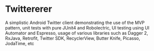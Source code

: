 # Twittererer

A simplistic Android Twitter client demonstrating the use of the MVP pattern, unit tests with pure JUnit4 and Robolectric, UI testing using UI Automator and Espresso, usage of various libraries such as Dagger 2, RxJava, Retrofit, Twitter SDK, RecyclerView, Butter Knife, Picasso, JodaTime, etc
